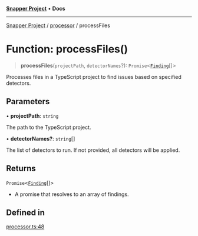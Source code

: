 [**Snapper Project**](../../README.md) • **Docs**

***

[Snapper Project](../../README.md) / [processor](../README.md) / processFiles

# Function: processFiles()

> **processFiles**(`projectPath`, `detectorNames`?): `Promise`\<[`Finding`](../../types/type-aliases/Finding.md)[]\>

Processes files in a TypeScript project to find issues based on specified detectors.

## Parameters

• **projectPath**: `string`

The path to the TypeScript project.

• **detectorNames?**: `string`[]

The list of detectors to run. If not provided, all detectors will be applied.

## Returns

`Promise`\<[`Finding`](../../types/type-aliases/Finding.md)[]\>

- A promise that resolves to an array of findings.

## Defined in

[processor.ts:48](https://github.com/asifqatar/Snapper/blob/3ce401e0ec109a37b17d34684fccd0ee8f39a63e/processor.ts#L48)
